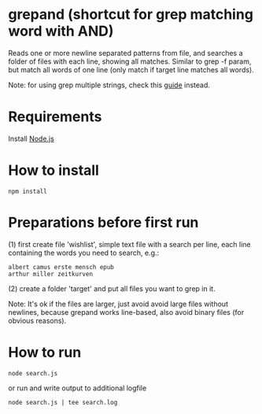 # grepand (shortcut for grep matching word with AND)

Reads one or more newline separated patterns from file, 
and searches a folder of files with each line, showing all matches. 
Similar to grep -f param, but match all words of one line (only match if target line matches all words).

Note: for using grep multiple strings, check this [guide](https://phoenixnap.com/kb/grep-multiple-strings) instead.

# Requirements
Install [Node.js](https://nodejs.org/en/download/)

# How to install
```
npm install
```

# Preparations before first run
(1)
first create file 'wishlist', simple text file with a search per line,
each line containing the words you need to search, e.g.:

```wishlist
albert camus erste mensch epub
arthur miller zeitkurven
```

(2)
create a folder 'target' and put all files you want to grep in it.

Note: It's ok if the files are larger, just avoid avoid large files without newlines,
because grepand works line-based, also avoid binary files (for obvious reasons).

# How to run
```
node search.js 
```

or run and write output to additional logfile
```
node search.js | tee search.log 
```

